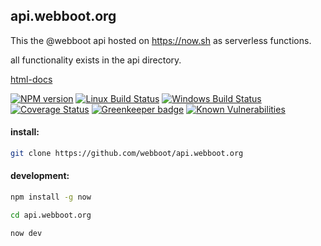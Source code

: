 ## api.webboot.org

This the @webboot api hosted on https://now.sh as serverless functions.

all functionality exists in the api directory.

[html-docs](https://webboot.org/docs/api/)

[![NPM version][npm-image]][npm-url]
[![Linux Build Status][travis-image]][travis-url]
[![Windows Build Status][appveyor-image]][appveyor-url]
[![Coverage Status][coveralls-image]][coveralls-url]
[![Greenkeeper badge][greenkeeper-image]][greenkeeper-url]
[![Known Vulnerabilities][snyk-image]][snyk-url]

#### install:
```bash
git clone https://github.com/webboot/api.webboot.org
```

#### development:
```bash
npm install -g now

cd api.webboot.org

now dev
```

[npm-image]: https://img.shields.io/npm/v/@webboot/api.webboot.org.svg
[npm-url]: https://www.npmjs.com/package/@webboot/api.webboot.org
[travis-image]: https://api.travis-ci.org/webboot/api.webboot.org.svg?branch=master
[travis-url]: https://travis-ci.org/webboot/api.webboot.org
[appveyor-image]: https://img.shields.io/appveyor/ci/webboot/api.webboot.org/master.svg
[appveyor-url]: https://ci.appveyor.com/project/webboot/api.webboot.org/branch/master
[coveralls-image]: https://coveralls.io/repos/github/webboot/api.webboot.org/badge.svg
[coveralls-url]: https://coveralls.io/github/webboot/api.webboot.org
[greenkeeper-image]: https://badges.greenkeeper.io/webboot/api.webboot.org.svg
[greenkeeper-url]: https://badges.greenkeeper.io/webboot/api.webboot.org.svg
[snyk-image]: https://snyk.io/test/github/webboot/api.webboot.org/badge.svg
[snyk-url]: https://snyk.io/test/github/webboot/api.webboot.org
